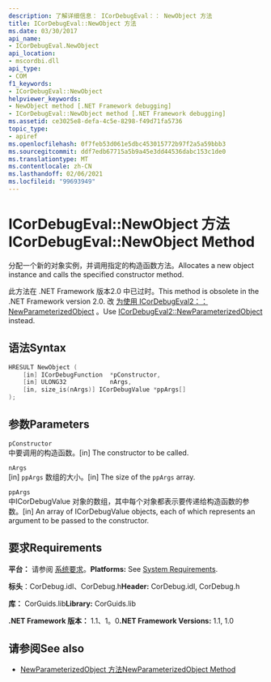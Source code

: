 ```yaml
---
description: 了解详细信息： ICorDebugEval：： NewObject 方法
title: ICorDebugEval::NewObject 方法
ms.date: 03/30/2017
api_name:
- ICorDebugEval.NewObject
api_location:
- mscordbi.dll
api_type:
- COM
f1_keywords:
- ICorDebugEval::NewObject
helpviewer_keywords:
- NewObject method [.NET Framework debugging]
- ICorDebugEval::NewObject method [.NET Framework debugging]
ms.assetid: ce3025e8-defa-4c5e-8298-f49d71fa5736
topic_type:
- apiref
ms.openlocfilehash: 0f7feb53d061e5dbc453015772b97f2a5a59bbb3
ms.sourcegitcommit: ddf7edb67715a5b9a45e3dd44536dabc153c1de0
ms.translationtype: MT
ms.contentlocale: zh-CN
ms.lasthandoff: 02/06/2021
ms.locfileid: "99693949"
---
```

# <a name="icordebugevalnewobject-method"></a><span data-ttu-id="094ce-103">ICorDebugEval::NewObject 方法</span><span class="sxs-lookup"><span data-stu-id="094ce-103">ICorDebugEval::NewObject Method</span></span>

<span data-ttu-id="094ce-104">分配一个新的对象实例，并调用指定的构造函数方法。</span><span class="sxs-lookup"><span data-stu-id="094ce-104">Allocates a new object instance and calls the specified constructor method.</span></span>  
  
 <span data-ttu-id="094ce-105">此方法在 .NET Framework 版本2.0 中已过时。</span><span class="sxs-lookup"><span data-stu-id="094ce-105">This method is obsolete in the .NET Framework version 2.0.</span></span> <span data-ttu-id="094ce-106">改 [为使用 ICorDebugEval2：： NewParameterizedObject](icordebugeval2-newparameterizedobject-method.md) 。</span><span class="sxs-lookup"><span data-stu-id="094ce-106">Use [ICorDebugEval2::NewParameterizedObject](icordebugeval2-newparameterizedobject-method.md) instead.</span></span>  
  
## <a name="syntax"></a><span data-ttu-id="094ce-107">语法</span><span class="sxs-lookup"><span data-stu-id="094ce-107">Syntax</span></span>  
  
```cpp  
HRESULT NewObject (  
    [in] ICorDebugFunction  *pConstructor,  
    [in] ULONG32            nArgs,  
    [in, size_is(nArgs)] ICorDebugValue *ppArgs[]  
);  
```  
  
## <a name="parameters"></a><span data-ttu-id="094ce-108">参数</span><span class="sxs-lookup"><span data-stu-id="094ce-108">Parameters</span></span>  

 `pConstructor`  
 <span data-ttu-id="094ce-109">中要调用的构造函数。</span><span class="sxs-lookup"><span data-stu-id="094ce-109">[in] The constructor to be called.</span></span>  
  
 `nArgs`  
 <span data-ttu-id="094ce-110">[in] `ppArgs` 数组的大小。</span><span class="sxs-lookup"><span data-stu-id="094ce-110">[in] The size of the `ppArgs` array.</span></span>  
  
 `ppArgs`  
 <span data-ttu-id="094ce-111">中ICorDebugValue 对象的数组，其中每个对象都表示要传递给构造函数的参数。</span><span class="sxs-lookup"><span data-stu-id="094ce-111">[in] An array of ICorDebugValue objects, each of which represents an argument to be passed to the constructor.</span></span>  
  
## <a name="requirements"></a><span data-ttu-id="094ce-112">要求</span><span class="sxs-lookup"><span data-stu-id="094ce-112">Requirements</span></span>  

 <span data-ttu-id="094ce-113">**平台：** 请参阅 [系统要求](../../get-started/system-requirements.md)。</span><span class="sxs-lookup"><span data-stu-id="094ce-113">**Platforms:** See [System Requirements](../../get-started/system-requirements.md).</span></span>  
  
 <span data-ttu-id="094ce-114">**标头**：CorDebug.idl、CorDebug.h</span><span class="sxs-lookup"><span data-stu-id="094ce-114">**Header:** CorDebug.idl, CorDebug.h</span></span>  
  
 <span data-ttu-id="094ce-115">**库：** CorGuids.lib</span><span class="sxs-lookup"><span data-stu-id="094ce-115">**Library:** CorGuids.lib</span></span>  
  
 <span data-ttu-id="094ce-116">**.NET Framework 版本：** 1.1、1。0</span><span class="sxs-lookup"><span data-stu-id="094ce-116">**.NET Framework Versions:** 1.1, 1.0</span></span>  
  
## <a name="see-also"></a><span data-ttu-id="094ce-117">请参阅</span><span class="sxs-lookup"><span data-stu-id="094ce-117">See also</span></span>

- [<span data-ttu-id="094ce-118">NewParameterizedObject 方法</span><span class="sxs-lookup"><span data-stu-id="094ce-118">NewParameterizedObject Method</span></span>](icordebugeval2-newparameterizedobject-method.md)
